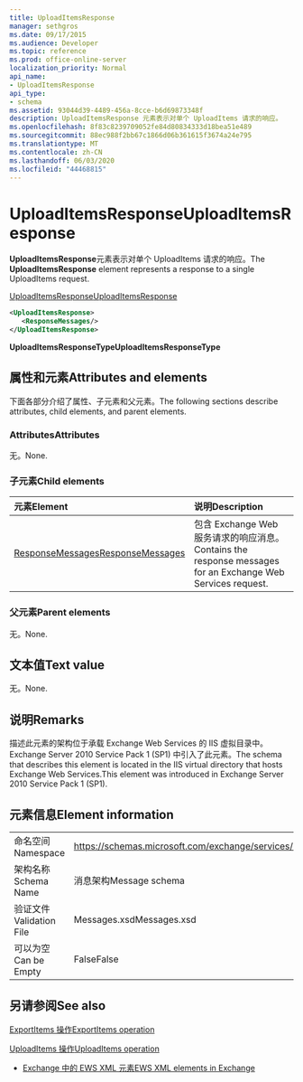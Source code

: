 ```yaml
---
title: UploadItemsResponse
manager: sethgros
ms.date: 09/17/2015
ms.audience: Developer
ms.topic: reference
ms.prod: office-online-server
localization_priority: Normal
api_name:
- UploadItemsResponse
api_type:
- schema
ms.assetid: 93044d39-4489-456a-8cce-b6d69873348f
description: UploadItemsResponse 元素表示对单个 UploadItems 请求的响应。
ms.openlocfilehash: 8f83c8239709052fe84d80834333d18bea51e489
ms.sourcegitcommit: 88ec988f2bb67c1866d06b361615f3674a24e795
ms.translationtype: MT
ms.contentlocale: zh-CN
ms.lasthandoff: 06/03/2020
ms.locfileid: "44468815"
---
```

# <a name="uploaditemsresponse"></a><span data-ttu-id="969b6-103">UploadItemsResponse</span><span class="sxs-lookup"><span data-stu-id="969b6-103">UploadItemsResponse</span></span>

<span data-ttu-id="969b6-104">**UploadItemsResponse**元素表示对单个 UploadItems 请求的响应。</span><span class="sxs-lookup"><span data-stu-id="969b6-104">The **UploadItemsResponse** element represents a response to a single UploadItems request.</span></span> 
  
[<span data-ttu-id="969b6-105">UploadItemsResponse</span><span class="sxs-lookup"><span data-stu-id="969b6-105">UploadItemsResponse</span></span>](uploaditemsresponse.md)
  
```XML
<UploadItemsResponse>
   <ResponseMessages/>
</UploadItemsResponse>
```

 <span data-ttu-id="969b6-106">**UploadItemsResponseType**</span><span class="sxs-lookup"><span data-stu-id="969b6-106">**UploadItemsResponseType**</span></span>
## <a name="attributes-and-elements"></a><span data-ttu-id="969b6-107">属性和元素</span><span class="sxs-lookup"><span data-stu-id="969b6-107">Attributes and elements</span></span>

<span data-ttu-id="969b6-108">下面各部分介绍了属性、子元素和父元素。</span><span class="sxs-lookup"><span data-stu-id="969b6-108">The following sections describe attributes, child elements, and parent elements.</span></span>
  
### <a name="attributes"></a><span data-ttu-id="969b6-109">Attributes</span><span class="sxs-lookup"><span data-stu-id="969b6-109">Attributes</span></span>

<span data-ttu-id="969b6-110">无。</span><span class="sxs-lookup"><span data-stu-id="969b6-110">None.</span></span>
  
### <a name="child-elements"></a><span data-ttu-id="969b6-111">子元素</span><span class="sxs-lookup"><span data-stu-id="969b6-111">Child elements</span></span>

|<span data-ttu-id="969b6-112">**元素**</span><span class="sxs-lookup"><span data-stu-id="969b6-112">**Element**</span></span>|<span data-ttu-id="969b6-113">**说明**</span><span class="sxs-lookup"><span data-stu-id="969b6-113">**Description**</span></span>|
|:-----|:-----|
|[<span data-ttu-id="969b6-114">ResponseMessages</span><span class="sxs-lookup"><span data-stu-id="969b6-114">ResponseMessages</span></span>](responsemessages.md) <br/> |<span data-ttu-id="969b6-115">包含 Exchange Web 服务请求的响应消息。</span><span class="sxs-lookup"><span data-stu-id="969b6-115">Contains the response messages for an Exchange Web Services request.</span></span>  <br/> |
   
### <a name="parent-elements"></a><span data-ttu-id="969b6-116">父元素</span><span class="sxs-lookup"><span data-stu-id="969b6-116">Parent elements</span></span>

<span data-ttu-id="969b6-117">无。</span><span class="sxs-lookup"><span data-stu-id="969b6-117">None.</span></span>
  
## <a name="text-value"></a><span data-ttu-id="969b6-118">文本值</span><span class="sxs-lookup"><span data-stu-id="969b6-118">Text value</span></span>

<span data-ttu-id="969b6-119">无。</span><span class="sxs-lookup"><span data-stu-id="969b6-119">None.</span></span>
  
## <a name="remarks"></a><span data-ttu-id="969b6-120">说明</span><span class="sxs-lookup"><span data-stu-id="969b6-120">Remarks</span></span>

<span data-ttu-id="969b6-121">描述此元素的架构位于承载 Exchange Web Services 的 IIS 虚拟目录中。Exchange Server 2010 Service Pack 1 (SP1) 中引入了此元素。</span><span class="sxs-lookup"><span data-stu-id="969b6-121">The schema that describes this element is located in the IIS virtual directory that hosts Exchange Web Services.This element was introduced in Exchange Server 2010 Service Pack 1 (SP1).</span></span>
  
## <a name="element-information"></a><span data-ttu-id="969b6-122">元素信息</span><span class="sxs-lookup"><span data-stu-id="969b6-122">Element information</span></span>

|||
|:-----|:-----|
|<span data-ttu-id="969b6-123">命名空间</span><span class="sxs-lookup"><span data-stu-id="969b6-123">Namespace</span></span>  <br/> |https://schemas.microsoft.com/exchange/services/2006/messages  <br/> |
|<span data-ttu-id="969b6-124">架构名称</span><span class="sxs-lookup"><span data-stu-id="969b6-124">Schema Name</span></span>  <br/> |<span data-ttu-id="969b6-125">消息架构</span><span class="sxs-lookup"><span data-stu-id="969b6-125">Message schema</span></span>  <br/> |
|<span data-ttu-id="969b6-126">验证文件</span><span class="sxs-lookup"><span data-stu-id="969b6-126">Validation File</span></span>  <br/> |<span data-ttu-id="969b6-127">Messages.xsd</span><span class="sxs-lookup"><span data-stu-id="969b6-127">Messages.xsd</span></span>  <br/> |
|<span data-ttu-id="969b6-128">可以为空</span><span class="sxs-lookup"><span data-stu-id="969b6-128">Can be Empty</span></span>  <br/> |<span data-ttu-id="969b6-129">False</span><span class="sxs-lookup"><span data-stu-id="969b6-129">False</span></span>  <br/> |
   
## <a name="see-also"></a><span data-ttu-id="969b6-130">另请参阅</span><span class="sxs-lookup"><span data-stu-id="969b6-130">See also</span></span>



[<span data-ttu-id="969b6-131">ExportItems 操作</span><span class="sxs-lookup"><span data-stu-id="969b6-131">ExportItems operation</span></span>](exportitems-operation.md)
  
[<span data-ttu-id="969b6-132">UploadItems 操作</span><span class="sxs-lookup"><span data-stu-id="969b6-132">UploadItems operation</span></span>](uploaditems-operation.md)


- [<span data-ttu-id="969b6-133">Exchange 中的 EWS XML 元素</span><span class="sxs-lookup"><span data-stu-id="969b6-133">EWS XML elements in Exchange</span></span>](ews-xml-elements-in-exchange.md)

